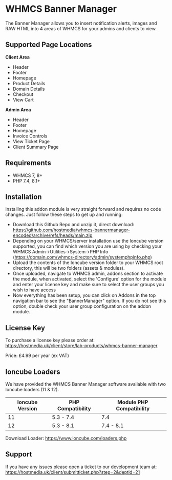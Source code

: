 # WHMCS Banner Manager
The Banner Manager allows you to insert notification alerts, images and RAW HTML into 4 areas of WHMCS for your admins and clients to view.

## Supported Page Locations

**Client Area**
* Header
* Footer
* Homepage
* Product Details
* Domain Details
* Checkout
* View Cart

**Admin Area**
* Header
* Footer
* Homepage
* Invoice Controls
* View Ticket Page
* Client Summary Page

## Requirements
- WHMCS 7, 8+
- PHP 7.4, 8.1+

## Installation
Installing this addon module is very straight forward and requires no code changes. Just follow these steps to get up and running:

* Download this Github Repo and unzip it, direct download: https://github.com/hostmedia/whmcs-bannermanager-encoded/archive/refs/heads/main.zip
* Depending on your WHMCS/server installation use the Ioncube version supported, you can find which version you are using by checking your WHMCS Admin->Utilities->System->PHP Info (https://domain.com/whmcs-directory/admin/systemphpinfo.php)
* Upload the contents of the Ioncube version folder to your WHMCS root directory, this will be two folders (assets & modules).
* Once uploaded, navigate to WHMCS admin, addons section to activate the module, when activated, select the 'Configure' option for the module and enter your license key and make sure to select the user groups you wish to have access
* Now everything has been setup, you can click on Addons in the top navigation bar to see the "BannerManager" option. If you do not see this option, double check your user group configuration on the addon module.

## License Key
To purchase a license key please order at: https://hostmedia.uk/client/store/lab-products/whmcs-banner-manager

Price: £4.99 per year (ex VAT)

## Ioncube Loaders
We have provided the WHMCS Banner Manager software available with two Ioncube loaders (11 & 12).

| Ioncube Version  | PHP Compatibility | Module PHP Compatibility |
| ------------- | ------------- | ------------- |
| 11  | 5.3 - 7.4  | 7.4  |
| 12  | 5.3 - 8.1  | 7.4 - 8.1  |

Download Loader: https://www.ioncube.com/loaders.php

## Support
If you have any issues please open a ticket to our development team at: https://hostmedia.uk/client/submitticket.php?step=2&deptid=21

